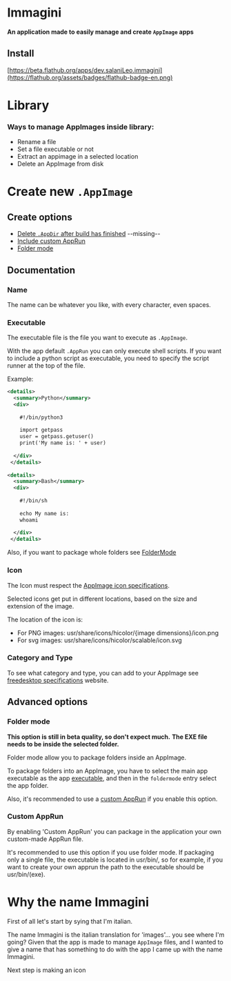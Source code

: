 # Immagini [](/share/icons/hicolor/scalable/apps/dev.salaniLeo.immagini.svg)

**An application made to easily manage and create `AppImage` apps**

## Install
[https://beta.flathub.org/apps/dev.salaniLeo.immagini](https://flathub.org/assets/badges/flathub-badge-en.png)

# Library

### Ways to manage AppImages inside library:

- Rename a file
- Set a file executable or not
- Extract an appimage in a selected location
- Delete an AppImage from disk

# Create new `.AppImage`
 
## Create options

- [Delete `.AppDir` after build has finished](#Delete-AppDir) --missing--
- [Include custom AppRun](#Custom-AppRun)
- [Folder mode](#Folder-mode)
 
 ## Documentation
 
 ### Name

 The name can be whatever you like, with every character, even spaces.
 
 ### Executable

 The executable file is the file you want to execute as `.AppImage`.

 With the app default `.AppRun` you can only execute shell scripts.
 If you want to include a python script as executable, you need to specify the script runner at the top of the file. 

 Example:

```xml
<details>
  <summary>Python</summary>
  <div>
 
    #!/bin/python3
    
    import getpass
    user = getpass.getuser()
    print('My name is: ' + user)
 
  </div>
 </details>
 
<details>
  <summary>Bash</summary>
  <div>
 
    #!/bin/sh
    
    echo My name is:
    whoami
 
  </div>
 </details>
```

Also, if you want to package whole folders see <a href="#folderMode">FolderMode</a>

### Icon

The Icon must respect the <a href="https://docs.appimage.org/reference/appdir.html#">AppImage icon specifications</a>.

Selected icons get put in different locations, based on the size and extension of the image.

The location of the icon is:

- For PNG images:
   usr/share/icons/hicolor/{image dimensions}/icon.png
- For svg images:
   usr/share/icons/hicolor/scalable/icon.svg
 
### Category and Type

To see what category and type,
you can add to your AppImage see
[freedesktop specifications](https://specifications.freedesktop.org/menu-spec/latest/apa.html) website.
 
## Advanced options

### Folder mode

**This option is still in beta quality, so don't expect much.**
**The EXE file needs to be inside the selected folder.**

Folder mode allow you to package folders inside an AppImage.

To package folders into an AppImage,
you have to select the main app executable as the app <a href="#exe">executable</a>,
and then in the `foldermode` entry select the app folder.

Also, it's recommended to use a <a href="#Custom AppRun">custom AppRun</a> if you enable this option.
 
### Custom AppRun

By enabling 'Custom AppRun' you can package in the application your own custom-made AppRun file.

It's recommended to use this option if you use folder mode.
If packaging only a single file, the executable is located in usr/bin/,
so for example, if you want to create your own apprun the path to the executable should be usr/bin/(exe).
 
# Why the name Immagini

First of all let's start by sying that I'm italian.

The name Immagini is the italian translation for 'images'... you see where I'm going?
Given that the app is made to manage `AppImage` files,
and I wanted to give a name that has something to do with the app I came up with the name Immagini.

Next step is making an icon
 
 
 


